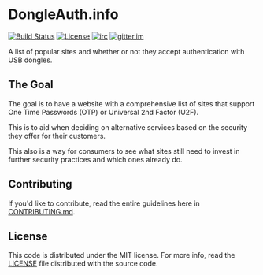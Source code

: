 DongleAuth.info
=================

[![Build Status](http://img.shields.io/travis/jdavis/twofactorauth.svg?style=flat)](https://travis-ci.org/Nitrokey/dongleauth)
[![License](http://img.shields.io/badge/license-mit-blue.svg?style=flat)](/LICENSE)
[![irc](http://img.shields.io/badge/freenode-join%20%232fa-green.svg?style=flat)](http://webchat.freenode.net/?channels=%232fa)
[![gitter.im](http://img.shields.io/badge/gitter-join%20chat%20%E2%86%92-orange.svg?style=flat)](https://gitter.im/Nitrokey/dongleauth)

A list of popular sites and whether or not they accept authentication with USB dongles.

## The Goal

The goal is to have a website with a comprehensive list of sites that support
One Time Passwords (OTP) or Universal 2nd Factor (U2F).

This is to aid when deciding on alternative services based on the security they
offer for their customers.

This also is a way for consumers to see what sites still need to invest in
further security practices and which ones already do.

## Contributing

If you'd like to contribute, read the entire guidelines here in
[CONTRIBUTING.md][contrib].

## License

This code is distributed under the MIT license. For more info, read the
[LICENSE][license] file distributed with the source code.

[contrib]: /CONTRIBUTING.md
[license]: /LICENSE
